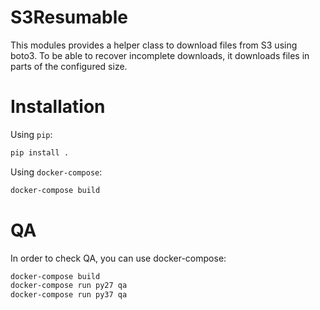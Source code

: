 # S3Resumable

This modules provides a helper class to download files from S3 using boto3.
To be able to recover incomplete downloads, it downloads files in parts of
the configured size.

# Installation

Using `pip`:

```bash
pip install .
```

Using `docker-compose`:

```bash
docker-compose build
```

# QA

In order to check QA, you can use docker-compose:

```bash
docker-compose build
docker-compose run py27 qa
docker-compose run py37 qa
```
